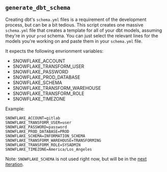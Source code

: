 ## `generate_dbt_schema`

Creating dbt's `schema.yml` files is a requirement of the development process, but can be a bit tedious. This script creates one massive `schema.yml` file that creates a template for all of your dbt models, assuming they're in your `prod` schema. You can just select the relevant lines for the models you're working on and paste them in your `schema.yml` file. 

It expects the following envrionment variables:
* SNOWFLAKE_ACCOUNT
* SNOWFLAKE_TRANSFORM_USER
* SNOWFLAKE_PASSWORD
* SNOWFLAKE_PROD_DATABASE
* SNOWFLAKE_SCHEMA
* SNOWFLAKE_TRANSFORM_WAREHOUSE
* SNOWFLAKE_TRANSFORM_ROLE
* SNOWFLAKE_TIMEZONE

Example:
```
SNOWFLAKE_ACCOUNT=gitlab
SNOWFLAKE_TRANSFORM_USER=user
SNOWFLAKE_PASSWORD=password
SNOWFLAKE_PROD_DATABASE=PROD
SNOWFLAKE_SCHEMA=INFORMATION_SCHEMA 
SNOWFLAKE_TRANSFORM_WAREHOUSE=TRANSFORMING
SNOWFLAKE_TRANSFORM_ROLE=SYSADMIN
SNOWFLAKE_TIMEZONE=America/Los_Angeles
```

Note: `SNOWFLAKE_SCHEMA` is not used right now, but will be in the [next iteration](https://gitlab.com/meltano/analytics/issues/715).
